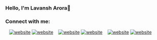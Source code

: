### Hello, I'm Lavansh Arora👋


### Connect with me:

&nbsp;&nbsp;
[![website](./img/twitter-light.svg)](https://twitter.com/AroraLavansh#gh-light-mode-only)
[![website](./img/twitter-dark.svg)](https://twitter.com/AroraLavansh#gh-dark-mode-only)
&nbsp;&nbsp;
[![website](./img/linkedin-light.svg)](https://www.linkedin.com/in/lavansh-arora-240052200#gh-light-mode-only)
[![website](./img/linkedin-dark.svg)](https://www.linkedin.com/in/lavansh-arora-240052200/#gh-dark-mode-only)
&nbsp;&nbsp;
[![website](./img/instagram-light.svg)](https://www.instagram.com/aroralavit#gh-light-mode-only)
[![website](./img/instagram-dark.svg)](https://www.instagram.com/aroralavit/#gh-dark-mode-only)
<!--
**Lavansh1810/Lavansh1810** is a ✨ _special_ ✨ repository because its `README.md` (this file) appears on your GitHub profile.

Here are some ideas to get you started:

- 🔭 I’m currently working on ...
- 🌱 I’m currently learning ...
- 👯 I’m looking to collaborate on ...
- 🤔 I’m looking for help with ...
- 💬 Ask me about ...
- 📫 How to reach me: ...
- 😄 Pronouns: ...
- ⚡ Fun fact: ...
-->

